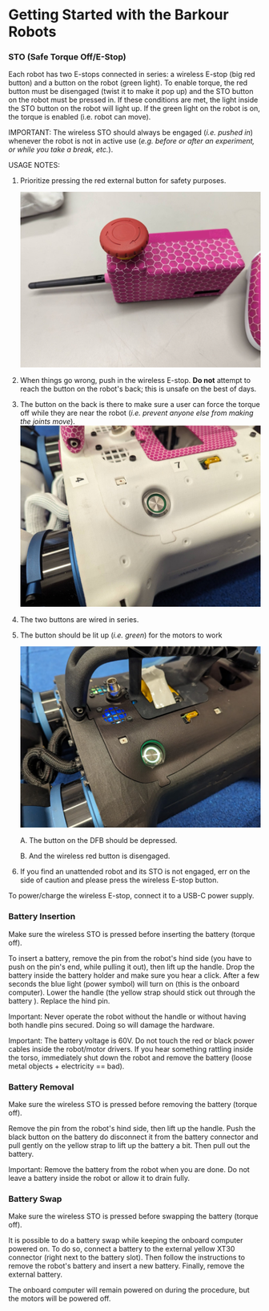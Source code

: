 # Getting Started with the Barkour Robots

### STO (Safe Torque Off/E-Stop)

Each robot has two E-stops connected in series: a wireless E-stop (big red
button) and a button on the robot (green light). To enable torque, the red
button must be disengaged (twist it to make it pop up) and the STO button on the
robot must be pressed in. If these conditions are met, the light inside the STO
button on the robot will light up. If the green light on the robot is on, the
torque is enabled (i.e. robot can move).

IMPORTANT: The wireless STO should always be engaged (*i.e. pushed in*) whenever
the robot is not in active use (*e.g. before or after an experiment, or while
you take a break, etc.*).

USAGE NOTES:

1.  Prioritize pressing the red external button for safety purposes.

    ![Wireless E-stop](images/starting_guide/wireless_sto.png)

2.  When things go wrong, push in the wireless E-stop. **Do not** attempt to
    reach the button on the robot's back; this is unsafe on the best of days.

3.  The button on the back is there to make sure a user can force the torque off
    while they are near the robot (*i.e. prevent anyone else from making the
    joints move*).
    ![On-robot STO](images/starting_guide/dfb_sto.png)

4.  The two buttons are wired in series.

5.  The button should be lit up (*i.e. green*) for the motors to work

    ![Green LED on E-Stop Indicates Ready to Use](images/starting_guide/estop_led_green.jpg)

    A. The button on the DFB should be depressed.

    B. And the wireless red button is disengaged.

6.  If you find an unattended robot and its STO is not engaged, err on the side
    of caution and please press the wireless E-stop button.

To power/charge the wireless E-stop, connect it to a USB-C power supply.

### Battery Insertion

Make sure the wireless STO is pressed before inserting the battery (torque off).

To insert a battery, remove the pin from the robot's hind side (you have to push
on the pin's end, while pulling it out), then lift up the handle. Drop the
battery inside the battery holder and make sure you hear a click. After a few
seconds the blue light (power symbol) will turn on (this is the onboard
computer). Lower the handle (the yellow strap should stick out through the
battery ). Replace the hind pin.

Important: Never operate the robot without the handle or without having both
handle pins secured. Doing so will damage the hardware.

Important: The battery voltage is 60V. Do not touch the red or black power
cables inside the robot/motor drivers. If you hear something rattling inside the
torso, immediately shut down the robot and remove the battery (loose metal
objects + electricity == bad).

### Battery Removal

Make sure the wireless STO is pressed before removing the battery (torque off).

Remove the pin from the robot's hind side, then lift up the handle. Push the
black button on the battery do disconnect it from the battery connector and pull
gently on the yellow strap to lift up the battery a bit. Then pull out the
battery.

Important: Remove the battery from the robot when you are done. Do not leave a
battery inside the robot or allow it to drain fully.

### Battery Swap

Make sure the wireless STO is pressed before swapping the battery (torque off).

It is possible to do a battery swap while keeping the onboard computer
powered on. To do so, connect a battery to the external yellow XT30 connector
(right next to the battery slot). Then follow the instructions to remove the
robot's battery and insert a new battery. Finally, remove the external battery.

The onboard computer will remain powered on during the procedure, but the motors
will be powered off.
